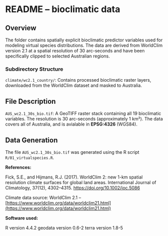 # README – bioclimatic data

## Overview

The folder contains spatially explicit bioclimatic predictor variables used for modeling virtual species distributions. The data are derived from WorldClim version 2.1 at a spatial resolution of 30 arc-seconds and have been specifically clipped to selected Australian regions.

### Subdirectory Structure

`climate/wc2.1_country/`:
Contains processed bioclimatic raster layers, downloaded from the WorldClim dataset and masked to Australia.

## File Description

`AUS_wc2.1_30s_bio.tif`:
A GeoTIFF raster stack containing all 19 bioclimatic variables. The resolution is 30 arc-seconds (approximately 1 km²). The data covers all of Australia, and is avialable in **EPSG:4326** (WGS84).

## Data Generation

The file `AUS_wc2.1_30s_bio.tif` was generated using the R script `R/01_virtualspecies.R`.

**References:**

Fick, S.E., and Hijmans, R.J. (2017). WorldClim 2: new 1-km spatial resolution climate surfaces for global land areas. International Journal of Climatology, 37(12), 4302–4315. https://doi.org/10.1002/joc.5086

Climate data source: WorldClim 2.1 – [https://www.worldclim.org/data/worldclim21.html](https://www.worldclim.org/data/worldclim21.html)

**Software used:**

R version 4.4.2
geodata version 0.6-2 
terra version 1.8-5
